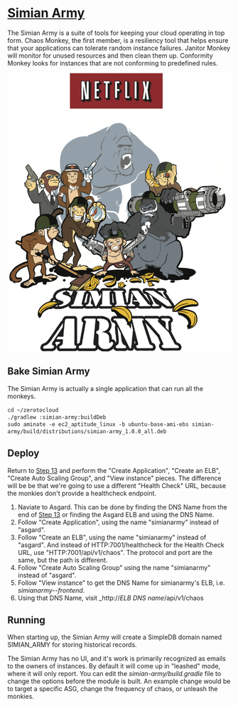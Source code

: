 # <a href="https://github.com/Netflix/SimianArmy/wiki" target="_blank">Simian Army</a>

The Simian Army is a suite of tools for keeping your cloud operating in top form. 
Chaos Monkey, the first member, is a resiliency tool that helps ensure that your applications can tolerate random instance failures.
Janitor Monkey will monitor for unused resources and then clean them up.
Conformity Monkey looks for instances that are not conforming to predefined rules.

![](images/SimianArmy.png)

## Bake Simian Army

The Simian Army is actually a single application that can run all the monkeys.

    cd ~/zerotocloud
    ./gradlew :simian-army:buildDeb
    sudo aminate -e ec2_aptitude_linux -b ubuntu-base-ami-ebs simian-army/build/distributions/simian-army_1.0.0_all.deb

## Deploy

Return to [Step 13](AsgardStandalone.md) and perform the "Create Application", "Create an ELB", "Create Auto Scaling Group", and "View instance" pieces.
The difference will be be that we're going to use a different "Health Check" URL, because the monkies don't provide a healthcheck endpoint. 

1. Naviate to Asgard. This can be done by finding the DNS Name from the end of [Step 13](AsgardStandalone.md) or finding the Asgard ELB and using the DNS Name.
2. Follow "Create Application", using the name "simianarmy" instead of "asgard".
3. Follow "Create an ELB", using the name "simianarmy" instead of "asgard". And instead of HTTP:7001/healthcheck for the Health Check URL, use "HTTP:7001/api/v1/chaos". The protocol and port are the same, but the path is different.
4. Follow "Create Auto Scaling Group" using the name "simianarmy" instead of "asgard".
5. Follow "View instance" to get the DNS Name for simianarmy's ELB, i.e. _simianarmy--frontend_. 
6. Using that DNS Name, visit _http://*ELB DNS name*/api/v1/chaos

## Running

When starting up, the Simian Army will create a SimpleDB domain named SIMIAN_ARMY for storing historical records.

The Simian Army has no UI, and it's work is primarily recognized as emails to the owners of instances. 
By default it will come up in "leashed" mode, where it will only report. 
You can edit the _simian-army/build.gradle_ file to change the options before the module is built. 
An example change would be to target a specific ASG, change the frequency of chaos, or unleash the monkies. 

